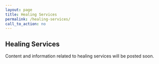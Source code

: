 ```yaml
---
layout: page
title: Healing Services
permalink: /healing-services/
call_to_action: no
---
```


<h2>Healing Services</h2>
<p>Content and information related to healing services will be posted soon.</p>
